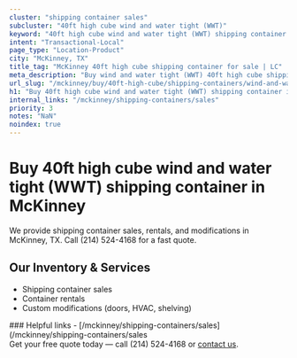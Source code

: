 ```yaml
---
cluster: "shipping container sales"
subcluster: "40ft high cube wind and water tight (WWT)"
keyword: "40ft high cube wind and water tight (WWT) shipping container for sale McKinney, TX"
intent: "Transactional-Local"
page_type: "Location-Product"
city: "McKinney, TX"
title_tag: "McKinney 40ft high cube shipping container for sale | LC"
meta_description: "Buy wind and water tight (WWT) 40ft high cube shipping container sale with local delivery in McKinney, TX. LC Container — local Since 2003. Request a fast quote today."
url_slug: "/mckinney/buy/40ft-high-cube/shipping-containers/wind-and-water-tight-wwt"
h1: "Buy 40ft high cube wind and water tight (WWT) shipping container in McKinney"
internal_links: "/mckinney/shipping-containers/sales"
priority: 3
notes: "NaN"
noindex: true
---
```


# Buy 40ft high cube wind and water tight (WWT) shipping container in McKinney

We provide shipping container sales, rentals, and modifications in McKinney, TX. Call (214) 524-4168 for a fast quote.

## Our Inventory & Services
- Shipping container sales
- Container rentals
- Custom modifications (doors, HVAC, shelving)

<div data-section="internal-links">
### Helpful links
- [/mckinney/shipping-containers/sales](/mckinney/shipping-containers/sales
</div>

<div data-section="cta">
Get your free quote today — call (214) 524-4168 or <a href="/contact">contact us</a>.
</div>

<script type="application/ld+json">{"@context":"https://schema.org","@type":"FAQPage","mainEntity":[{"@type":"Question","name":"How much does delivery cost in McKinney, TX?","acceptedAnswer":{"@type":"Answer","text":"Delivery costs vary by distance and container size. Most deliveries in McKinney, TX range from $150-$300. Call (214) 524-4168 for an exact quote based on your specific location."}},{"@type":"Question","name":"Do you offer financing or payment plans?","acceptedAnswer":{"@type":"Answer","text":"We accept major credit cards, checks, and can discuss commercial terms for bulk purchases. Call (214) 524-4168 to discuss options."}},{"@type":"Question","name":"Can you customize containers in McKinney, TX?","acceptedAnswer":{"@type":"Answer","text":"Yes — we perform modifications like doors, HVAC, insulation, and shelving. Request a custom quote at (214) 524-4168 or via our contact form."}}]}</script>
